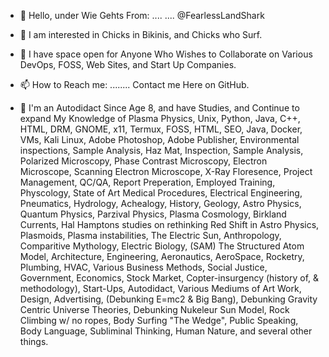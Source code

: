 - 👋 Hello, under Wie Gehts From:
.... .... @FearlessLandShark

- 👀 I am interested in Chicks in Bikinis, and Chicks who Surf.
- 💞️ I have space open for Anyone Who Wishes to Collaborate on Various DevOps, FOSS, Web Sites, and Start Up Companies.
- 📫 How to Reach me:
........  Contact me Here on GitHub.

- 🌱 I'm an Autodidact Since Age 8, and have Studies, and Continue to expand My Knowledge of Plasma Physics, Unix, Python, Java, C++, HTML, DRM, GNOME, x11, Termux, FOSS, HTML, SEO, Java, Docker, VMs, Kali Linux, Adobe Photoshop, Adobe Publisher, Environmental inspections, Sample Analysis, Haz Mat, Inspection, Sample Analysis, Polarized Microscopy, Phase Contrast Microscopy, Electron Microscope, Scanning Electron Microscope, X-Ray Floresence, Project Management, QC/QA, Report Preperation, Employed Training, Physcology, State of Art Medical Procedures, Electrical Engineering, Pneumatics, Hydrology, Achealogy, History, Geology, Astro Physics, Quantum Physics, Parzival Physics, Plasma Cosmology, Birkland Currents, Hal Hamptons studies on rethinking Red Shift in Astro Physics, Plasmoids, Plasma instabilities, The Electric Sun, Anthropology, Comparitive Mythology, Electric Biology, (SAM) The Structured Atom Model, Architecture, Engineering, Aeronautics, AeroSpace, Rocketry, Plumbing, HVAC, Various Business Methods, Social Justice, Government, Economics, Stock Market, Copter-insurgency (history of, & methodology), Start-Ups, Autodidact, Various Mediums of Art Work, Design, Advertising, (Debunking E=mc2 & Big Bang), Debunking Gravity Centric Universe Theories, Debunking Nukeleur Sun Model, Rock Climbing w/ no ropes, Body Surfing "The Wedge", Public Speaking, Body Language, Subliminal Thinking, Human Nature, and several other things.

<!---
Fearless
aka
Thresher Shark
Land Shark
Pool Shark
--->

